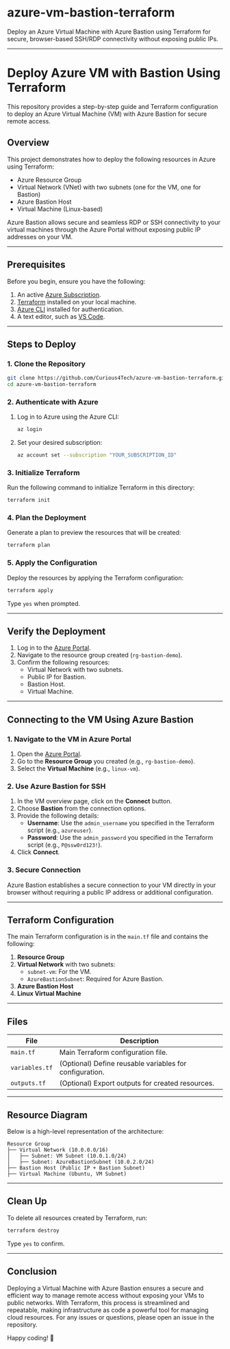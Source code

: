 # azure-vm-bastion-terraform
Deploy an Azure Virtual Machine with Azure Bastion using Terraform for secure, browser-based SSH/RDP connectivity without exposing public IPs.

---

# Deploy Azure VM with Bastion Using Terraform

This repository provides a step-by-step guide and Terraform configuration to deploy an Azure Virtual Machine (VM) with Azure Bastion for secure remote access.

## **Overview**

This project demonstrates how to deploy the following resources in Azure using Terraform:
- Azure Resource Group
- Virtual Network (VNet) with two subnets (one for the VM, one for Bastion)
- Azure Bastion Host
- Virtual Machine (Linux-based)

Azure Bastion allows secure and seamless RDP or SSH connectivity to your virtual machines through the Azure Portal without exposing public IP addresses on your VM.

---

## **Prerequisites**

Before you begin, ensure you have the following:
1. An active [Azure Subscription](https://azure.microsoft.com/).
2. [Terraform](https://www.terraform.io/downloads) installed on your local machine.
3. [Azure CLI](https://learn.microsoft.com/en-us/cli/azure/install-azure-cli) installed for authentication.
4. A text editor, such as [VS Code](https://code.visualstudio.com/).

---

## **Steps to Deploy**

### **1. Clone the Repository**

```bash
git clone https://github.com/Curious4Tech/azure-vm-bastion-terraform.git
cd azure-vm-bastion-terraform
```

### **2. Authenticate with Azure**
1. Log in to Azure using the Azure CLI:
   ```bash
   az login
   ```
2. Set your desired subscription:
   ```bash
   az account set --subscription "YOUR_SUBSCRIPTION_ID"
   ```

### **3. Initialize Terraform**
Run the following command to initialize Terraform in this directory:
```bash
terraform init
```

### **4. Plan the Deployment**
Generate a plan to preview the resources that will be created:
```bash
terraform plan
```

### **5. Apply the Configuration**
Deploy the resources by applying the Terraform configuration:
```bash
terraform apply
```
Type `yes` when prompted.

---

## **Verify the Deployment**

1. Log in to the [Azure Portal](https://portal.azure.com).
2. Navigate to the resource group created (`rg-bastion-demo`).
3. Confirm the following resources:
   - Virtual Network with two subnets.
   - Public IP for Bastion.
   - Bastion Host.
   - Virtual Machine.

---

## **Connecting to the VM Using Azure Bastion**

### **1. Navigate to the VM in Azure Portal**
1. Open the [Azure Portal](https://portal.azure.com).
2. Go to the **Resource Group** you created (e.g., `rg-bastion-demo`).
3. Select the **Virtual Machine** (e.g., `linux-vm`).

### **2. Use Azure Bastion for SSH**
1. In the VM overview page, click on the **Connect** button.
2. Choose **Bastion** from the connection options.
3. Provide the following details:
   - **Username**: Use the `admin_username` you specified in the Terraform script (e.g., `azureuser`).
   - **Password**: Use the `admin_password` you specified in the Terraform script (e.g., `P@ssw0rd123!`).
4. Click **Connect**.

### **3. Secure Connection**
Azure Bastion establishes a secure connection to your VM directly in your browser without requiring a public IP address or additional configuration.

---

## **Terraform Configuration**

The main Terraform configuration is in the `main.tf` file and contains the following:
1. **Resource Group**
2. **Virtual Network** with two subnets:
   - `subnet-vm`: For the VM.
   - `AzureBastionSubnet`: Required for Azure Bastion.
3. **Azure Bastion Host**
4. **Linux Virtual Machine**

---

## **Files**

| File       | Description                                         |
|------------|-----------------------------------------------------|
| `main.tf`  | Main Terraform configuration file.                 |
| `variables.tf` | (Optional) Define reusable variables for configuration. |
| `outputs.tf` | (Optional) Export outputs for created resources.  |

---

## **Resource Diagram**

Below is a high-level representation of the architecture:

```
Resource Group
├── Virtual Network (10.0.0.0/16)
│   ├── Subnet: VM Subnet (10.0.1.0/24)
│   ├── Subnet: AzureBastionSubnet (10.0.2.0/24)
├── Bastion Host (Public IP + Bastion Subnet)
├── Virtual Machine (Ubuntu, VM Subnet)
```

---

## **Clean Up**

To delete all resources created by Terraform, run:
```bash
terraform destroy
```
Type `yes` to confirm.

-----

## **Conclusion**

Deploying a Virtual Machine with Azure Bastion ensures a secure and efficient way to manage remote access without exposing your VMs to public networks. With Terraform, this process is streamlined and repeatable, making infrastructure as code a powerful tool for managing cloud resources. For any issues or questions, please open an issue in the repository.

Happy coding! 🚀
